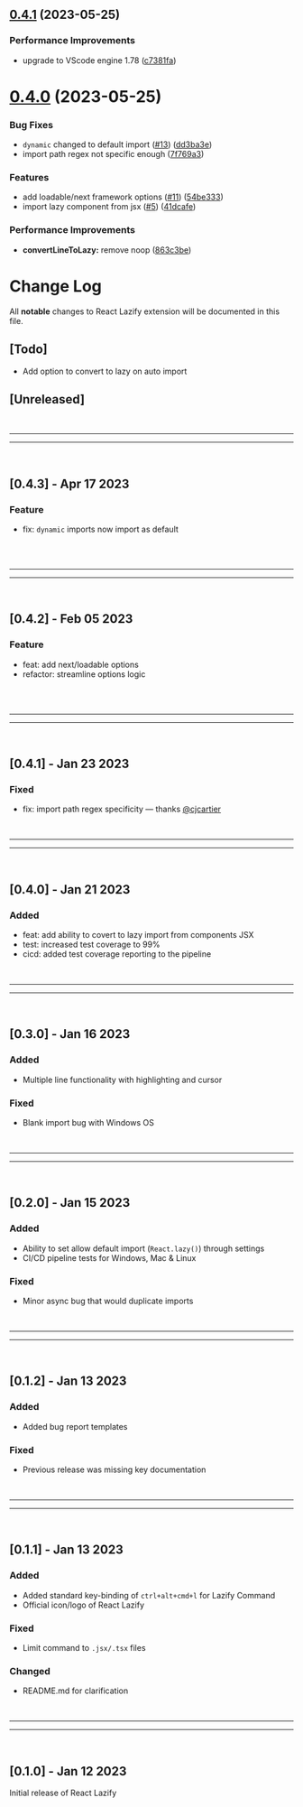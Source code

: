 ## [0.4.1](https://github.com/jpwallace22/react-lazify/compare/v0.4.0...v0.4.1) (2023-05-25)


### Performance Improvements

* upgrade to VScode engine 1.78 ([c7381fa](https://github.com/jpwallace22/react-lazify/commit/c7381fa4f94933cfe71c355bc396c707efb616a4))

# [0.4.0](https://github.com/jpwallace22/react-lazify/compare/v0.3.1...v0.4.0) (2023-05-25)


### Bug Fixes

* `dynamic` changed to default import ([#13](https://github.com/jpwallace22/react-lazify/issues/13)) ([dd3ba3e](https://github.com/jpwallace22/react-lazify/commit/dd3ba3efc05b5949e8b9be457dcc2c1c985495c7))
* import path regex not specific enough ([7f769a3](https://github.com/jpwallace22/react-lazify/commit/7f769a30070823e0137c106e7aeec575625d051f))


### Features

* add loadable/next framework options ([#11](https://github.com/jpwallace22/react-lazify/issues/11)) ([54be333](https://github.com/jpwallace22/react-lazify/commit/54be333174d5487f9a1f5220a2e5f7c85c340260))
* import lazy component from jsx ([#5](https://github.com/jpwallace22/react-lazify/issues/5)) ([41dcafe](https://github.com/jpwallace22/react-lazify/commit/41dcafe78e1af1d0d762de44f2367fddb06274de))


### Performance Improvements

* **convertLineToLazy:** remove noop ([863c3be](https://github.com/jpwallace22/react-lazify/commit/863c3bee180d938d9f35e4e745b0c440397da896))

# Change Log

All **notable** changes to React Lazify extension will be documented in this file.

## [Todo]

- Add option to convert to lazy on auto import

## [Unreleased]

<br>

---

---

<br>

## [0.4.3] - Apr 17 2023

### Feature

- fix: `dynamic` imports now import as default

<br>
<br>

---

---

<br>

## [0.4.2] - Feb 05 2023

### Feature

- feat: add next/loadable options
- refactor: streamline options logic

<br>
<br>

---

---

<br>

## [0.4.1] - Jan 23 2023

### Fixed

- fix: import path regex specificity — thanks [@cjcartier](https://github.com/cjcartier)

<br>

---

---

<br>

## [0.4.0] - Jan 21 2023

### Added

- feat: add ability to covert to lazy import from components JSX
- test: increased test coverage to 99%
- cicd: added test coverage reporting to the pipeline

<br>

---

---

<br>

## [0.3.0] - Jan 16 2023

### Added

- Multiple line functionality with highlighting and cursor

### Fixed

- Blank import bug with Windows OS

<br>

---

---

<br>

## [0.2.0] - Jan 15 2023

### Added

- Ability to set allow default import (`React.lazy()`) through settings
- CI/CD pipeline tests for Windows, Mac & Linux

### Fixed

- Minor async bug that would duplicate imports

<br>

---

---

<br>

## [0.1.2] - Jan 13 2023

### Added

- Added bug report templates

### Fixed

- Previous release was missing key documentation

<br>

---

---

<br>

## [0.1.1] - Jan 13 2023

### Added

- Added standard key-binding of `ctrl+alt+cmd+l` for Lazify Command
- Official icon/logo of React Lazify

### Fixed

- Limit command to `.jsx/.tsx` files

### Changed

- README.md for clarification

<br>

---

---

<br>

## [0.1.0] - Jan 12 2023

Initial release of React Lazify
